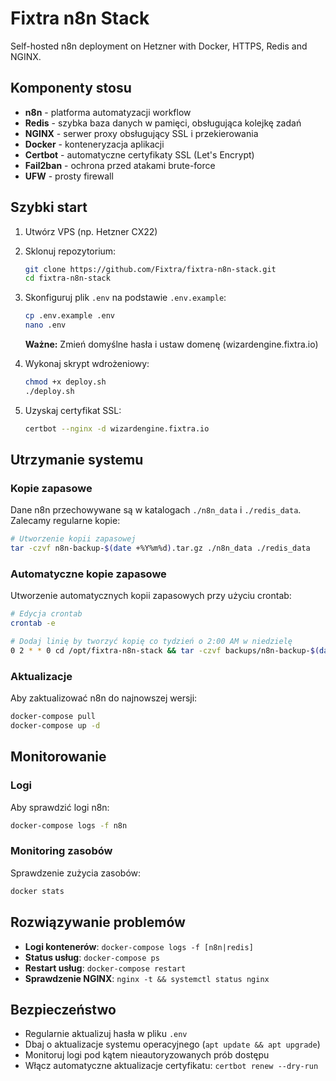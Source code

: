 # Fixtra n8n Stack

Self-hosted n8n deployment on Hetzner with Docker, HTTPS, Redis and NGINX.

## Komponenty stosu

- **n8n** - platforma automatyzacji workflow
- **Redis** - szybka baza danych w pamięci, obsługująca kolejkę zadań
- **NGINX** - serwer proxy obsługujący SSL i przekierowania
- **Docker** - konteneryzacja aplikacji
- **Certbot** - automatyczne certyfikaty SSL (Let's Encrypt)
- **Fail2ban** - ochrona przed atakami brute-force
- **UFW** - prosty firewall

## Szybki start

1. Utwórz VPS (np. Hetzner CX22)

2. Sklonuj repozytorium:
   ```bash
   git clone https://github.com/Fixtra/fixtra-n8n-stack.git
   cd fixtra-n8n-stack
   ```

3. Skonfiguruj plik `.env` na podstawie `.env.example`:
   ```bash
   cp .env.example .env
   nano .env
   ```
   
   **Ważne:** Zmień domyślne hasła i ustaw domenę (wizardengine.fixtra.io)

4. Wykonaj skrypt wdrożeniowy:
   ```bash
   chmod +x deploy.sh
   ./deploy.sh
   ```

5. Uzyskaj certyfikat SSL:
   ```bash
   certbot --nginx -d wizardengine.fixtra.io
   ```

## Utrzymanie systemu

### Kopie zapasowe

Dane n8n przechowywane są w katalogach `./n8n_data` i `./redis_data`. Zalecamy regularne kopie:

```bash
# Utworzenie kopii zapasowej
tar -czvf n8n-backup-$(date +%Y%m%d).tar.gz ./n8n_data ./redis_data
```

### Automatyczne kopie zapasowe

Utworzenie automatycznych kopii zapasowych przy użyciu crontab:

```bash
# Edycja crontab
crontab -e

# Dodaj linię by tworzyć kopię co tydzień o 2:00 AM w niedzielę
0 2 * * 0 cd /opt/fixtra-n8n-stack && tar -czvf backups/n8n-backup-$(date +\%Y\%m\%d).tar.gz ./n8n_data ./redis_data
```

### Aktualizacje

Aby zaktualizować n8n do najnowszej wersji:

```bash
docker-compose pull
docker-compose up -d
```

## Monitorowanie

### Logi

Aby sprawdzić logi n8n:

```bash
docker-compose logs -f n8n
```

### Monitoring zasobów

Sprawdzenie zużycia zasobów:

```bash
docker stats
```

## Rozwiązywanie problemów

- **Logi kontenerów**: `docker-compose logs -f [n8n|redis]`
- **Status usług**: `docker-compose ps`
- **Restart usług**: `docker-compose restart`
- **Sprawdzenie NGINX**: `nginx -t && systemctl status nginx`

## Bezpieczeństwo

- Regularnie aktualizuj hasła w pliku `.env`
- Dbaj o aktualizacje systemu operacyjnego (`apt update && apt upgrade`)
- Monitoruj logi pod kątem nieautoryzowanych prób dostępu
- Włącz automatyczne aktualizacje certyfikatu: `certbot renew --dry-run`
